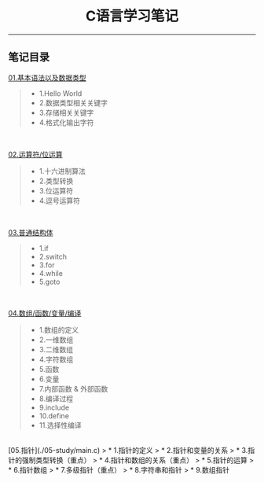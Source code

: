 <h1 align="center">C语言学习笔记</h1>
<hr>

## 笔记目录

[01.基本语法以及数据类型](./01-study/main.c)
> * 1.Hello World
> * 2.数据类型相关关键字
> * 3.存储相关关键字
> * 4.格式化输出字符

<br>

[02.运算符/位运算](./02-study/main.c)
> * 1.十六进制算法
> * 2.类型转换
> * 3.位运算符
> * 4.逗号运算符

<br>

[03.普通结构体](./03-study/main.c)
> * 1.if
> * 2.switch
> * 3.for
> * 4.while
> * 5.goto

<br>

[04.数组/函数/变量/编译](./04-study/main.c)
> * 1.数组的定义
> * 2.一维数组
> * 3.二维数组
> * 4.字符数组
> * 5.函数
> * 6.变量
> * 7.内部函数 & 外部函数
> * 8.编译过程
> * 9.include
> * 10.define
> * 11.选择性编译

<br>
[05.指针](./05-study/main.c)
> * 1.指针的定义
> * 2.指针和变量的关系
> * 3.指针的强制类型转换（重点）
> * 4.指针和数组的关系（重点）
> * 5.指针的运算
> * 6.指针数组
> * 7.多级指针（重点）
> * 8.字符串和指针
> * 9.数组指针
